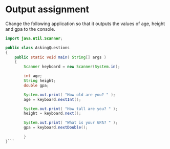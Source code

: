 # Output assignment

Change the following application so that it outputs the values of age, height and gpa to the console.
```java
import java.util.Scanner;

public class AskingQuestions
{
	public static void main( String[] args )
	{
		Scanner keyboard = new Scanner(System.in);

		int age;
		String height;
		double gpa;

		System.out.print( "How old are you? " );
		age = keyboard.nextInt();

		System.out.print( "How tall are you? " );
		height = keyboard.next();

		System.out.print( "What is your GPA? " );
		gpa = keyboard.nextDouble();

        }
}```
